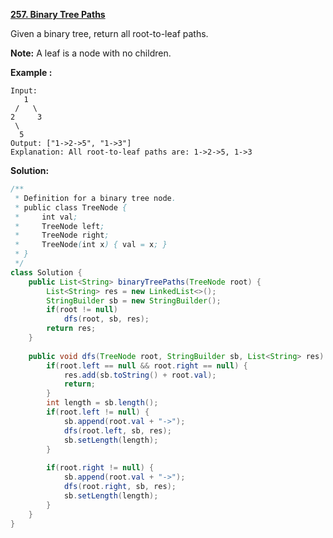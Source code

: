 **[257. Binary Tree Paths](https://leetcode.com/problems/binary-tree-paths/)**

Given a binary tree, return all root-to-leaf paths.

**Note:** A leaf is a node with no children. 

**Example :**
```
Input:
   1
 /   \
2     3
 \
  5
Output: ["1->2->5", "1->3"]
Explanation: All root-to-leaf paths are: 1->2->5, 1->3
```

**Solution:**

```java
/**
 * Definition for a binary tree node.
 * public class TreeNode {
 *     int val;
 *     TreeNode left;
 *     TreeNode right;
 *     TreeNode(int x) { val = x; }
 * }
 */
class Solution {
    public List<String> binaryTreePaths(TreeNode root) {
        List<String> res = new LinkedList<>();
        StringBuilder sb = new StringBuilder();
        if(root != null)
            dfs(root, sb, res);
        return res;
    }
    
    public void dfs(TreeNode root, StringBuilder sb, List<String> res) {
        if(root.left == null && root.right == null) {
            res.add(sb.toString() + root.val);
            return;
        }
        int length = sb.length();
        if(root.left != null) {
            sb.append(root.val + "->");
            dfs(root.left, sb, res);
            sb.setLength(length);
        }
        
        if(root.right != null) {
            sb.append(root.val + "->");
            dfs(root.right, sb, res);
            sb.setLength(length);
        }
    }
}
```